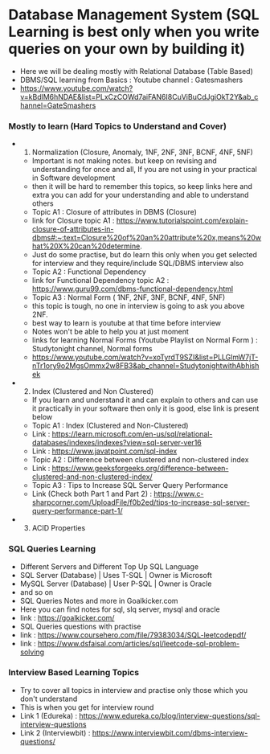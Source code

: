# Database Management System (SQL Learning is best only when you write queries on your own by building it)
* Here we will be dealing mostly with Relational Database (Table Based)
* DBMS/SQL learning from Basics : Youtube channel : Gatesmashers
* https://www.youtube.com/watch?v=kBdlM6hNDAE&list=PLxCzCOWd7aiFAN6I8CuViBuCdJgiOkT2Y&ab_channel=GateSmashers






### Mostly to learn (Hard Topics to Understand and Cover)
* 1. Normalization (Closure, Anomaly, 1NF, 2NF, 3NF, BCNF, 4NF, 5NF)
    * Important is not making notes. but keep on revising and understanding for once and all, If you are not using in your practical in Software development
    * then it will be hard to remember this topics, so keep links here and extra you can add for your understanding and able to understand others
    * Topic A1 : Closure of attributes in DBMS (Closure)
    * link for Closure topic A1 : https://www.tutorialspoint.com/explain-closure-of-attributes-in-dbms#:~:text=Closure%20of%20an%20attribute%20x,means%20what%20X%20can%20determine.
    * Just do some practise, but do learn this only when you get selected for interview and they require/include SQL/DBMS interview also
    * Topic A2 : Functional Dependency
    * link for Functional Dependency topic A2 : https://www.guru99.com/dbms-functional-dependency.html
    * Topic A3 : Normal Form ( 1NF, 2NF, 3NF, BCNF, 4NF, 5NF)
    * this topic is tough, no one in interview is going to ask you above 2NF.
    * best way to learn is youtube at that time before interview
    * Notes won't be able to help you at just moment
    * links for learning Normal Forms (Youtube Playlist on Normal Form ) : Studytonight channel, Normal forms 
    * https://www.youtube.com/watch?v=xoTyrdT9SZI&list=PLLGlmW7jT-nTr1ory9o2MgsOmmx2w8FB3&ab_channel=StudytonightwithAbhishek
* 2. Index (Clustered and Non Clustered)
    * If you learn and understand it and can explain to others and can use it practically in your software then only it is good, else link is present below
    * Topic A1 : Index (Clustered and Non-Clustered)
    * Link : https://learn.microsoft.com/en-us/sql/relational-databases/indexes/indexes?view=sql-server-ver16
    * Link : https://www.javatpoint.com/sql-index
    * Topic A2 : Difference between clustered and non-clustered index
    * Link : https://www.geeksforgeeks.org/difference-between-clustered-and-non-clustered-index/
    * Topic A3 : Tips to Increase SQL Server Query Performance
    * Link (Check both Part 1 and Part 2) : https://www.c-sharpcorner.com/UploadFile/f0b2ed/tips-to-increase-sql-server-query-performance-part-1/
* 3. ACID Properties




### SQL Queries Learning
* Different Servers and Different Top Up SQL Language
* SQL Server (Database) | Uses T-SQL | Owner is Microsoft
* MySQL Server (Database) | User P-SQL | Owner is Oracle
* and so on
* SQL Queries Notes and more in Goalkicker.com
* Here you can find notes for sql, slq server, mysql and oracle
* link : https://goalkicker.com/
* SQL Queries questions with practise
* link : https://www.coursehero.com/file/79383034/SQL-leetcodepdf/
* link : https://www.dsfaisal.com/articles/sql/leetcode-sql-problem-solving




### Interview Based Learning Topics
* Try to cover all topics in interview and practise only those which you don't understand
* This is when you get for interview round
* Link 1 (Edureka) : https://www.edureka.co/blog/interview-questions/sql-interview-questions
* Link 2 (Interviewbit) : https://www.interviewbit.com/dbms-interview-questions/